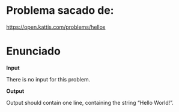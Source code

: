 # Problema sacado de:

https://open.kattis.com/problems/hellox

# Enunciado

**Input**

There is no input for this problem.

**Output**

Output should contain one line, containing the string “Hello World!”.
